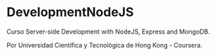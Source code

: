 # DevelopmentNodeJS

Curso Server-side Development with NodeJS, Express and MongoDB.

Por Universidad Científica y Tecnológica de Hong Kong - Coursera.
